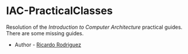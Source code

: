 # IAC-PracticalClasses

Resolution of the *Introduction to Computer Architecture* practical guides. 
There are some missing guides.

- Author - [Ricardo Rodriguez](https://github.com/ricardombrodriguez)
